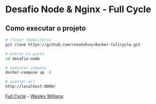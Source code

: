 # Desafio Node & Nginx - Full Cycle

## Como executar o projeto

```bash
# clonar repositório
git clone https://github.com/renatohvo/docker-fullcycle.git

# entrar na pasta
cd desafio-node

# executar compose
docker-compose up -d

# acessar url
http://localhost:8080/
```

[Full Cycle](https://github.com/devfullcycle "https://github.com/devfullcycle") - [Wesley Willians](https://github.com/wesleywillians "@wesleywillians")
